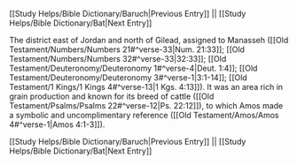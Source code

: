 [[Study Helps/Bible Dictionary/Baruch|Previous Entry]]  ||  [[Study Helps/Bible Dictionary/Bat|Next Entry]]

 The district east of Jordan and north of Gilead, assigned to Manasseh ([[Old Testament/Numbers/Numbers 21#^verse-33|Num. 21:33]]; [[Old Testament/Numbers/Numbers 32#^verse-33|32:33]]; [[Old Testament/Deuteronomy/Deuteronomy 1#^verse-4|Deut. 1:4]]; [[Old Testament/Deuteronomy/Deuteronomy 3#^verse-1|3:1-14]]; [[Old Testament/1 Kings/1 Kings 4#^verse-13|1 Kgs. 4:13]]). It was an area rich in grain production and known for its breed of cattle ([[Old Testament/Psalms/Psalms 22#^verse-12|Ps. 22:12]]), to which Amos made a symbolic and uncomplimentary reference ([[Old Testament/Amos/Amos 4#^verse-1|Amos 4:1-3]]).

[[Study Helps/Bible Dictionary/Baruch|Previous Entry]]  ||  [[Study Helps/Bible Dictionary/Bat|Next Entry]]